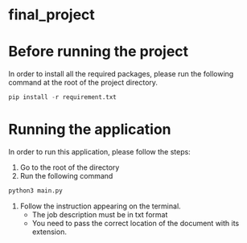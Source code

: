 # final_project

# Before running the project
In order to install all the required packages, please run the following command at the root of the project directory.
```python
pip install -r requirement.txt
```

# Running the application
In order to run this application, please follow the steps:

1. Go to the root of the directory
1. Run the following command
```python
python3 main.py 
```
1. Follow the instruction appearing on the terminal.
    - The job description must be in txt format
    - You need to pass the correct location of the document with its extension.